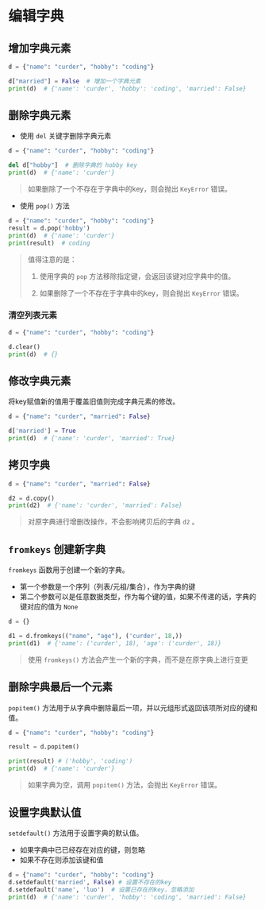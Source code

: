 # 编辑字典

## 增加字典元素

```python {3}
d = {"name": "curder", "hobby": "coding"}

d["married"] = False  # 增加一个字典元素
print(d)  # {'name': 'curder', 'hobby': 'coding', 'married': False}
```

## 删除字典元素

- 使用 `del` 关键字删除字典元素

```python {3}
d = {"name": "curder", "hobby": "coding"}

del d["hobby"]  # 删除字典的 hobby key
print(d)  # {'name': 'curder'}
```
> 如果删除了一个不存在于字典中的key，则会抛出 `KeyError` 错误。

- 使用 `pop()` 方法

```python
d = {"name": "curder", "hobby": "coding"}
result = d.pop('hobby')
print(d)  # {'name': 'curder'}
print(result)  # coding
```

> 值得注意的是：
> 1. 使用字典的 `pop` 方法移除指定键，会返回该键对应字典中的值。
>
> 2. 如果删除了一个不存在于字典中的key，则会抛出 `KeyError` 错误。

### 清空列表元素

```python
d = {"name": "curder", "hobby": "coding"}

d.clear()
print(d)  # {}
```

## 修改字典元素

将key赋值新的值用于覆盖旧值则完成字典元素的修改。

```python
d = {"name": "curder", "married": False}

d['married'] = True
print(d)  # {'name': 'curder', 'married': True}
```

## 拷贝字典

```python
d = {"name": "curder", "married": False}

d2 = d.copy()
print(d2)  # {'name': 'curder', 'married': False}
```

> 对原字典进行增删改操作，不会影响拷贝后的字典 `d2` 。

##  `fromkeys` 创建新字典

`fromkeys` 函数用于创建一个新的字典。
- 第一个参数是一个序列（列表/元祖/集合），作为字典的键
- 第二个参数可以是任意数据类型，作为每个键的值，如果不传递的话，字典的键对应的值为 `None`

```python
d = {}

d1 = d.fromkeys(("name", "age"), ('curder', 18,))
print(d1)  # {'name': ('curder', 18), 'age': ('curder', 18)}
```
> 使用 `fromkeys()` 方法会产生一个新的字典，而不是在原字典上进行变更

## 删除字典最后一个元素

`popitem()` 方法用于从字典中删除最后一项，并以元组形式返回该项所对应的键和值。

```python
d = {"name": "curder", "hobby": "coding"}

result = d.popitem()

print(result) # ('hobby', 'coding')
print(d)  # {'name': 'curder'}
```
> 如果字典为空，调用 `popitem()` 方法，会抛出 `KeyError` 错误。
 
## 设置字典默认值

`setdefault()` 方法用于设置字典的默认值。

- 如果字典中已已经存在对应的键，则忽略
- 如果不存在则添加该键和值

```python
d = {"name": "curder", "hobby": "coding"}
d.setdefault('married', False) # 设置不存在的key
d.setdefault('name', 'luo')  # 设置已存在的key，忽略添加
print(d)  # {'name': 'curder', 'hobby': 'coding', 'married': False}
```
